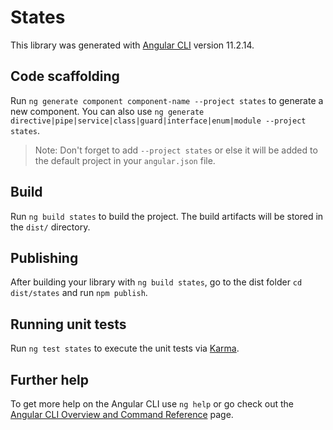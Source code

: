 # States

This library was generated with [Angular CLI](https://github.com/angular/angular-cli) version 11.2.14.

## Code scaffolding

Run `ng generate component component-name --project states` to generate a new component. You can also use `ng generate directive|pipe|service|class|guard|interface|enum|module --project states`.
> Note: Don't forget to add `--project states` or else it will be added to the default project in your `angular.json` file. 

## Build

Run `ng build states` to build the project. The build artifacts will be stored in the `dist/` directory.

## Publishing

After building your library with `ng build states`, go to the dist folder `cd dist/states` and run `npm publish`.

## Running unit tests

Run `ng test states` to execute the unit tests via [Karma](https://karma-runner.github.io).

## Further help

To get more help on the Angular CLI use `ng help` or go check out the [Angular CLI Overview and Command Reference](https://angular.io/cli) page.
